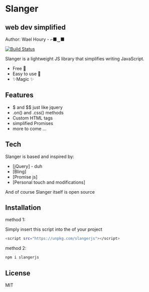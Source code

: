 # Slanger
## web dev simplified

Author: Wael Houry - ⌐■‿■

[![Build Status](https://travis-ci.org/joemccann/dillinger.svg?branch=master)](https://travis-ci.org/joemccann/dillinger)

Slanger is a lightweight JS library that simplifies writing JavaScript.

- Free 🤑
- Easy to use 👶
- ✨Magic ✨

## Features

- $ and $$ just like jquery
- .on() and .css() methods
- Custom HTML tags
- simplified Promises
- more to come ...



## Tech

Slanger is based and inspired by:
- [jQuery] - duh
- [Bling]
- [Promise js]
- [Personal touch and modifications] 


And of course Slanger itself is open source 

## Installation
method 1:

Simply insert this script into the <head> of your project

```sh
<script src="https://unpkg.com/slangerjs"></script>
```

method 2:

```sh
npm i slangerjs
```

## License

MIT

